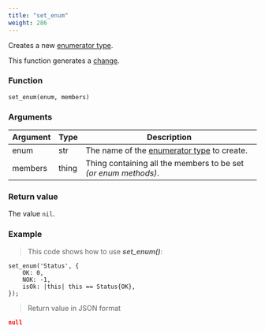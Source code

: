 ```yaml
---
title: "set_enum"
weight: 286
---
```


Creates a new [enumerator type](../../data-types/enum).

This function generates a [change](../../overview/changes).

### Function

`set_enum(enum, members)`

### Arguments

Argument | Type | Description
-------- | ---- | -----------
enum | str | The name of the [enumerator type](../../data-types/enum) to create.
members | thing | Thing containing all the members to be set _(or enum methods)_.

### Return value

The value `nil`.

### Example

> This code shows how to use ***set_enum()***:

```thingsdb,json_response
set_enum('Status', {
    OK: 0,
    NOK: -1,
    isOk: |this| this == Status{OK},
});
```

> Return value in JSON format

```json
null
```
